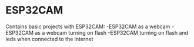 # ESP32CAM
Contains basic projects with ESP32CAM:
-ESP32CAM as a webcam 
-ESP32CAM as a webcam turning on flash
-ESP32CAM turning on flash and leds when connected to the internet
